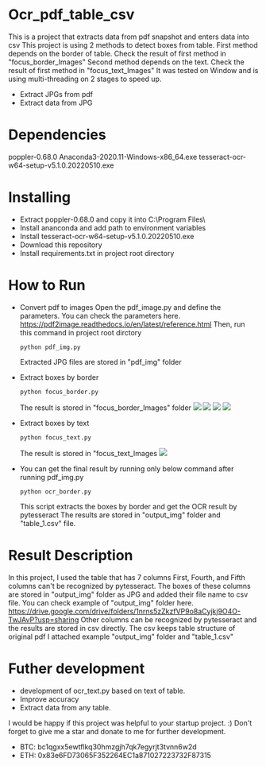 # Ocr_pdf_table_csv
This is a project that extracts data from pdf snapshot and enters data into csv
This project is using 2 methods to detect boxes from table.
First method depends on the border of table.
Check the result of first method in "focus_border_Images"
Second method depends on the text.
Check the result of first method in "focus_text_Images"
It was tested on Window and is using multi-threading on 2 stages to speed up.
  - Extract JPGs from pdf
  - Extract data from JPG

# Dependencies
poppler-0.68.0
Anaconda3-2020.11-Windows-x86_64.exe
tesseract-ocr-w64-setup-v5.1.0.20220510.exe

# Installing
- Extract poppler-0.68.0 and copy it into C:\Program Files\
- Install ananconda and add path to environment variables
- Install tesseract-ocr-w64-setup-v5.1.0.20220510.exe
- Download this repository
- Install requirements.txt in project root directory

# How to Run
- Convert pdf to images
  Open the pdf_image.py and define the parameters.
  You can check the parameters here.
  https://pdf2image.readthedocs.io/en/latest/reference.html
  Then, run this command in project root dirctory
  ```
  python pdf_img.py
  ```
  Extracted JPG files are stored in "pdf_img" folder

- Extract boxes by border
  ```
  python focus_border.py
  ``` 
  The result is stored in "focus_border_Images" folder
  ![](https://github.com/topcoder20022/OCR-PDF-TABLE/blob/master/focus_border_Images/h_16540011586530001-03.jpg)
 ![]( https://github.com/topcoder20022/OCR-PDF-TABLE/blob/master/focus_border_Images/h_16540011586530001-03.jpg)
  ![](https://github.com/topcoder20022/OCR-PDF-TABLE/blob/master/focus_border_Images/f_16540011586530001-03.jpg)
  ![](https://github.com/topcoder20022/OCR-PDF-TABLE/blob/master/focus_border_Images/f_16540011586530001-03.jpg)

- Extract boxes by text
  ```
  python focus_text.py
  ``` 
  The result is stored in "focus_text_Images
  ![](https://github.com/topcoder20022/OCR-PDF-TABLE/blob/master/focus_text_Images/result_16540011586530001-03.jpg)
* You can get the final result by running only below command after running pdf_img.py
  ```
  python ocr_border.py
  ``` 
  This script extracts the boxes by border and get the OCR result by pytesseract
  The results are stored in "output_img" folder and "table_1.csv" file.

# Result Description
  In this project, I used the table that has 7 columns
  First, Fourth, and Fifth columns can't be recognized by pytesseract.
  The boxes of these columns are stored in "output_img" folder as JPG and added their file name to csv file.
  You can check example of "output_img" folder here.
  https://drive.google.com/drive/folders/1nrns5zZkzfVP9o8aCyjkj9O4O-TwJAvP?usp=sharing
  Other columns can be recognized by pytesseract and the results are stored in csv directly.
  The csv keeps table structure of original pdf
  I attached example "output_img" folder and "table_1.csv"

# Futher development
  - development of ocr_text.py based on text of table.
  - Improve accuracy
  - Extract data from any table.

I would be happy if this project was helpful to your startup project. :)
Don't forget to give me a star and donate to me for further development.
- BTC: bc1qgxx5ewtflkq30hmzgjh7qk7egyrjt3tvnn6w2d
- ETH: 0x83e6FD73065F352264EC1a871027223732F87315
  
